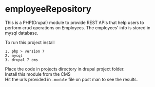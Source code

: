 # employeeRepository
This is a PHP(Drupal) module to provide REST APIs that help users to perform crud operations on Employees. 
The employees' info is stored in mysql database.

To run this project install
`````
1. php > version 7
2. mysql
3. drupal 7 cms
`````

Place the code in projects directory in drupal project folder. <br/>
Install this module from the CMS <br/>
Hit the urls provided in `.module` file on post man to see the results.
